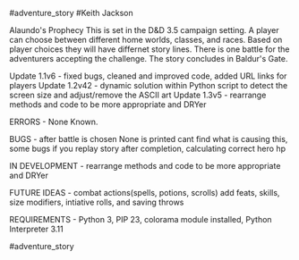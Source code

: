 #adventure_story
#Keith Jackson

Alaundo's Prophecy
This is set in the D&D 3.5 campaign setting. A player can choose between different home worlds, classes, and races. Based on player choices they will have differnet story lines. There is one battle for the adventurers accepting the challenge. The story concludes in Baldur's Gate. 

Update 1.1v6 - fixed bugs, cleaned and improved code, added URL links for players
Update 1.2v42 - dynamic solution within Python script to detect the screen size and adjust/remove the ASCII art
Update 1.3v5 - rearrange methods and code to be more appropriate and DRYer  

ERRORS - None Known. 

BUGS - after battle is chosen None is printed cant find what is causing this, some bugs if you replay story after completion, calculating correct hero hp

IN DEVELOPMENT - rearrange methods and code to be more appropriate and DRYer  

FUTURE IDEAS - combat actions(spells, potions, scrolls) add feats, skills, size modifiers, intiative rolls, and saving throws 

REQUIREMENTS - Python 3, PIP 23, colorama module installed, Python Interpreter 3.11

#adventure_story